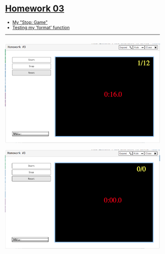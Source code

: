 # [Homework 03](https://github.com/20awesome/VladBolibruk_MA2018Python/issues/4)
* [My "Stop: Game"](https://py3.codeskulptor.org/#user302_xcV1AoiZj2w2Tfc_22.py)
* [Testing my 'format' function](https://py3.codeskulptor.org/#user302_nZ8mf921mU_3.py)

----

![alt text](Screen_Shot_1.png "RPSLS")
----

![alt text](Screen_Shot_2.png "RPSLS")
